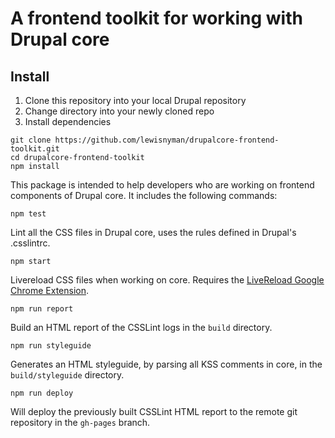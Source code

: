 # A frontend toolkit for working with Drupal core
## Install

1. Clone this repository into your local Drupal repository
2. Change directory into your newly cloned repo
3. Install dependencies

```
git clone https://github.com/lewisnyman/drupalcore-frontend-toolkit.git
cd drupalcore-frontend-toolkit
npm install
```

This package is intended to help developers who are working on frontend components of Drupal core. It includes the following commands:

```
npm test
```

Lint all the CSS files in Drupal core, uses the rules defined in Drupal's .csslintrc.


```
npm start
```

Livereload CSS files when working on core. Requires the [LiveReload Google Chrome Extension](https://chrome.google.com/webstore/detail/livereload/jnihajbhpnppcggbcgedagnkighmdlei?hl=en).


```
npm run report
```

Build an HTML report of the CSSLint logs in the `build` directory.

```
npm run styleguide
```

Generates an HTML styleguide, by parsing all KSS comments in core, in the `build/styleguide` directory.


```
npm run deploy
```

Will deploy the previously built CSSLint HTML report to the remote git
repository in the `gh-pages` branch.
